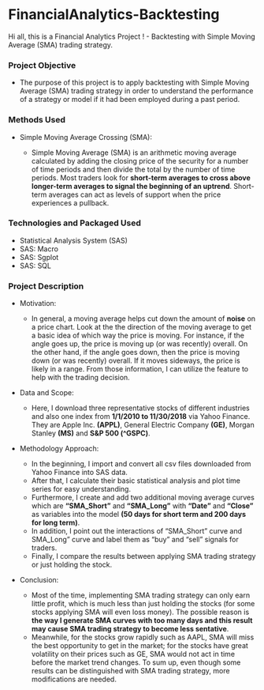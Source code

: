 # FinancialAnalytics-Backtesting
Hi all, this is a Financial Analytics Project ! - Backtesting with Simple Moving Average (SMA) trading strategy.


### Project Objective

* The purpose of this project is to apply backtesting with Simple Moving Average (SMA) trading strategy in order to understand  the performance of a strategy or model if it had been employed during a past period. 


### Methods Used

* Simple Moving Average Crossing (SMA):

  -  Simple Moving Average (SMA) is an arithmetic moving average calculated by adding the closing price of the security for a number of time periods and then divide the total by the number of time periods. Most traders look for **short-term averages to cross above longer-term averages to signal the beginning of an uptrend**. Short-term averages can act as levels of support when the price experiences a pullback.


### Technologies and Packaged Used

* Statistical Analysis System (SAS)
* SAS: Macro
* SAS: Sgplot
* SAS: SQL

### Project Description

* Motivation:
  - In general, a moving average helps cut down the amount of **noise** on a price chart. Look at the the direction of the moving average to get a basic idea of which way the price is moving. For instance, if the angle goes up, the price is moving up (or was recently) overall. On the other hand, if the angle goes down, then the price is moving down (or was recently) overall. If it moves sideways, the price is likely in a range. From those information, I can utilize the feature to help with the trading decision.
  
* Data and Scope:
  - Here, I download three representative stocks of different industries and also one index from **1/1/2010 to 11/30/2018** via Yahoo Finance. They are Apple Inc. **(APPL)**, General Electric Company **(GE)**, Morgan Stanley **(MS)** and **S&P 500 (^GSPC)**. 

* Methodology Approach:
  - In the beginning, I import and convert all csv files downloaded from Yahoo Finance into SAS data. 
  - After that, I calculate their basic statistical analysis and plot time series for easy understanding.
  - Furthermore, I create and add two additional moving average curves which are **“SMA_Short”** and **“SMA_Long”** with **“Date”** and **“Close”** as variables into the model **(50 days for short term and 200 days for long term)**.
  - In addition, I point out the interactions of “SMA_Short” curve and SMA_Long” curve and label them as “buy” and “sell” signals for traders.
  - Finally, I compare the results between applying SMA trading strategy or just holding the stock.

* Conclusion:
  - Most of the time, implementing SMA trading strategy can only earn little profit, which is much less than just holding the stocks (for some stocks applying SMA will even loss money). The possible reason is **the way I generate SMA curves with too many days and this result may cause SMA trading strategy to become less sentative**. 
  - Meanwhile, for the stocks grow rapidly such as AAPL, SMA will miss the best opportunity to get in the market; for the stocks have great volatility on their prices such as GE, SMA would not act in time before the market trend changes. To sum up, even though some results can be distinguished with  SMA trading strategy, more modifications are needed.






